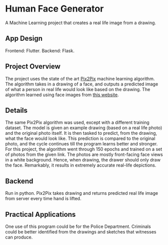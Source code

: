 # Human Face Generator

A Machine Learning project that creates a real life image from a drawing.

## App Design

Frontend: Flutter.
Backend: Flask.

## Project Overview
The project uses the state of the art [Pix2Pix](https://arxiv.org/abs/1611.07004) machine learning algorithm. The algorithm takes in a drawing of a face, and outputs a predicted image of what a person in real life would look like based on the drawing. The algorithm learned using face images from [this website](https://generated.photos/). 

## Details
The same Pix2Pix algorithm was used, except with a different training dataset. The model is given an example drawing (based on a real life photo) and the original photo itself. It is then tasked to predict, from the drawing, what the face would look like. This prediction is compared to the original photo, and the cycle continues till the program learns better and stronger. For this project, the algorithm went through 150 epochs and trained on a set of photos from the given link. The photos are mostly front-facing face views in a white background. Hence, when drawing, the drawer should only draw the face. Remarkably, it results in extremely accurate real-life depictions. 

## Backend 
Run in python. Pix2Pix takes drawing and returns predicted real life image from server every time hand is lifted. 

## Practical Applications
One use of this program could be for the Police Department. Criminals could be better identified from the drawings and sketches that witnesses can produce. 



